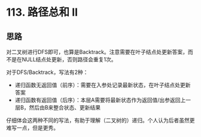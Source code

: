 # 113. 路径总和 II

## 思路

对二叉树进行DFS即可，也算是Backtrack。注意需要在叶子结点处更新答案，而不是在NULL结点处更新，否则路径会重复1次。

对于DFS/Backtrack，写法有2种：

- 递归函数无返回值（前序）：需要在入参处记录最新状态，在叶子结点处更新答案
- 递归函数有返回值（后序）：本层A需要将最新状态作为返回值/出参返回上一层B，然后由B来整合状态、更新结果

仔细体会这两种不同的写法，有助于理解（二叉树的）递归。个人认为后者虽然更难写一点，但是更秀。
